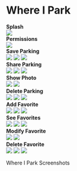 # Where I Park
<b>Splash</b>
<br>
![](ScreenS/Screenshot_20200614-231143.png)
<br>
<b>Permissions</b>
<br>
![](ScreenS/device-2020-06-14-181553.png)
<br>
<b>Save Parking</b>
<br>
![](ScreenS/device-2020-06-14-181726.png)
![](ScreenS/device-2020-06-14-181818.png)
![](ScreenS/Screenshot_20200614-182152.png)
<br>
<b>Share Parking</b>
<br>
![](ScreenS/device-2020-06-14-182348.png)
![](ScreenS/Screenshot_20200614-231201.png)
![](ScreenS/Screenshot_20200614-231213.png)
<br>
<b>Show Photo</b>
<br>
![](ScreenS/device-2020-06-14-182455.png)
![](ScreenS/device-2020-06-14-182517.png)
<br>
<b>Delete Parking</b>
<br>
![](ScreenS/device-2020-06-14-182543.png)
![](ScreenS/device-2020-06-14-182619.png)
![](ScreenS/device-2020-06-14-181628.png)
<br>
<b>Add Favorite</b>
<br>
![](ScreenS/device-2020-06-14-182731.png)
![](ScreenS/device-2020-06-14-182758.png)
![](ScreenS/device-2020-06-14-182938.png)
<br>
<b>See Favorites</b>
<br>
![](ScreenS/Screenshot_20200614-232510.png)
![](ScreenS/device-2020-06-14-183002.png)
![](ScreenS/device-2020-06-14-182953.png)
<br>
<b>Modify Favorite</b>
<br>
![](ScreenS/device-2020-06-14-183002.png)
![](ScreenS/device-2020-06-14-183051.png)
<br>
<b>Delete Favorite</b>
<br>
![](ScreenS/device-2020-06-14-183002.png)
![](ScreenS/device-2020-06-14-183034.png)
![](ScreenS/device-2020-06-14-183110.png)

<!--![](ScreenS/device-2020-06-14-182820.png)
![](ScreenS/device-2020-06-14-181628.png)
![](ScreenS/device-2020-06-14-181711.png)
![](ScreenS/device-2020-06-14-181754.png)
![](ScreenS/device-2020-06-14-181818.png)
![](ScreenS/device-2020-06-14-181837.png)
![](ScreenS/device-2020-06-14-182529.png)
![](ScreenS/device-2020-06-14-182604.png)
![](ScreenS/device-2020-06-14-182710.png)
![](ScreenS/device-2020-06-14-182747.png)
![](ScreenS/device-2020-06-14-183002.png)
![](ScreenS/device-2020-06-14-183034.png)
![](ScreenS/device-2020-06-14-183110.png)-->

Where I Park Screenshots

